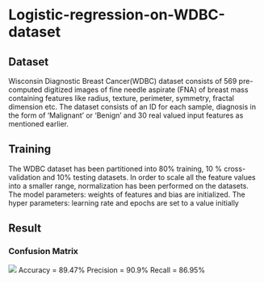 # Logistic-regression-on-WDBC-dataset
## Dataset
Wisconsin Diagnostic Breast Cancer(WDBC) dataset consists of 569 pre-computed digitized images of fine needle aspirate (FNA) of breast mass containing features like radius, texture, perimeter, symmetry, fractal dimension etc. The dataset consists of an ID for each sample, diagnosis in the form of ‘Malignant’ or ‘Benign’ and 30 real valued input features as mentioned earlier.
## Training
The WDBC dataset has been partitioned into 80% training, 10 % cross-validation and 10% testing datasets. In order to scale all the feature values into a smaller range, normalization has been performed on the datasets.  The model parameters: weights of features and bias are initialized. The hyper parameters: learning rate and epochs are set to a value initially
## Result
### Confusion Matrix
<img src=https://github.com/NandithaNandanavanam/Logistic-regression-on-WDBC-dataset/blob/master/ConfusionMatrix.PNG>
Accuracy = 89.47%
Precision = 90.9%
Recall = 86.95%

